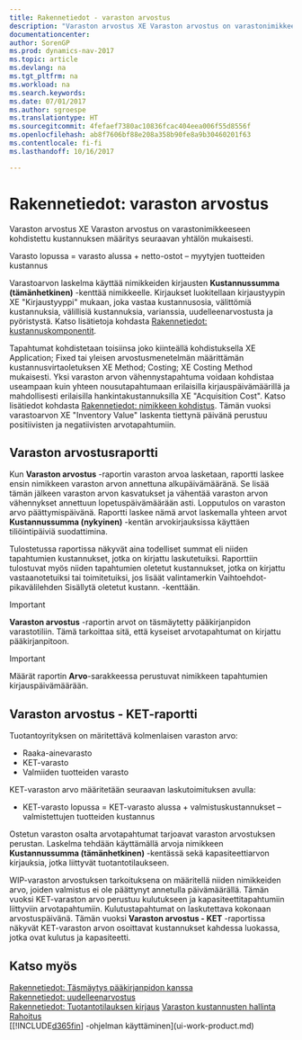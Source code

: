 ```yaml
---
title: Rakennetiedot - varaston arvostus
description: "Varaston arvostus XE Varaston arvostus on varastonimikkeeseen kohdistettu kustannuksen määritys seuraavan yhtälön mukaisesti."
documentationcenter: 
author: SorenGP
ms.prod: dynamics-nav-2017
ms.topic: article
ms.devlang: na
ms.tgt_pltfrm: na
ms.workload: na
ms.search.keywords: 
ms.date: 07/01/2017
ms.author: sgroespe
ms.translationtype: HT
ms.sourcegitcommit: 4fefaef7380ac10836fcac404eea006f55d8556f
ms.openlocfilehash: ab8f7606bf88e208a358b90fe8a9b30460201f63
ms.contentlocale: fi-fi
ms.lasthandoff: 10/16/2017

---
```

# <a name="design-details-inventory-valuation"></a>Rakennetiedot: varaston arvostus
Varaston arvostus XE Varaston arvostus on varastonimikkeeseen kohdistettu kustannuksen määritys seuraavan yhtälön mukaisesti.  

Varasto lopussa = varasto alussa + netto-ostot – myytyjen tuotteiden kustannus  

Varastoarvon laskelma käyttää nimikkeiden kirjausten **Kustannussumma (tämänhetkinen)** -kenttää nimikkeelle. Kirjaukset luokitellaan kirjaustyypin XE "Kirjaustyyppi" mukaan, joka vastaa kustannusosia, välittömiä kustannuksia, välillisiä kustannuksia, varianssia, uudelleenarvostusta ja pyöristystä. Katso lisätietoja kohdasta [Rakennetiedot: kustannuskomponentit](design-details-cost-components.md).  

Tapahtumat kohdistetaan toisiinsa joko kiinteällä kohdistuksella XE Application; Fixed tai yleisen arvostusmenetelmän määrittämän kustannusvirtaoletuksen XE Method; Costing; XE Costing Method mukaisesti. Yksi varaston arvon vähennystapahtuma voidaan kohdistaa useampaan kuin yhteen nousutapahtumaan erilaisilla kirjauspäivämäärillä ja mahdollisesti erilaisilla hankintakustannuksilla XE "Acquisition Cost". Katso lisätiedot kohdasta [Rakennetiedot: nimikkeen kohdistus](design-details-item-application.md). Tämän vuoksi varastoarvon XE "Inventory Value" laskenta tiettynä päivänä perustuu positiivisten ja negatiivisten arvotapahtumiin.  

## <a name="inventory-valuation-report"></a>Varaston arvostusraportti  
Kun **Varaston arvostus** -raportin varaston arvoa lasketaan, raportti laskee ensin nimikkeen varaston arvon annettuna alkupäivämääränä. Se lisää tämän jälkeen varaston arvon kasvatukset ja vähentää varaston arvon vähennykset annettuun lopetuspäivämäärään asti. Lopputulos on varaston arvo päättymispäivänä. Raportti laskee nämä arvot laskemalla yhteen arvot **Kustannussumma (nykyinen)** -kentän arvokirjauksissa käyttäen tiliöintipäiviä suodattimina.  

Tulostetussa raportissa näkyvät aina todelliset summat eli niiden tapahtumien kustannukset, jotka on kirjattu laskutetuiksi. Raporttiin tulostuvat myös niiden tapahtumien oletetut kustannukset, jotka on kirjattu vastaanotetuiksi tai toimitetuiksi, jos lisäät valintamerkin Vaihtoehdot-pikavälilehden Sisällytä oletetut kustann. -kenttään.  

> [!IMPORTANT]  
>  **Varaston arvostus** -raportin arvot on täsmäytetty pääkirjanpidon varastotiliin. Tämä tarkoittaa sitä, että kyseiset arvotapahtumat on kirjattu pääkirjanpitoon.  

> [!IMPORTANT]  
>  Määrät raportin **Arvo**-sarakkeessa perustuvat nimikkeen tapahtumien kirjauspäivämäärään.  

## <a name="inventory-valuation---wip-report"></a>Varaston arvostus - KET-raportti  
Tuotantoyrityksen on märitettävä kolmenlaisen varaston arvo:  

* Raaka-ainevarasto  
* KET-varasto  
* Valmiiden tuotteiden varasto  

KET-varaston arvo määritetään seuraavan laskutoimituksen avulla:  

* KET-varasto lopussa = KET-varasto alussa + valmistuskustannukset – valmistettujen tuotteiden kustannus  

Ostetun varaston osalta arvotapahtumat tarjoavat varaston arvostuksen perustan. Laskelma tehdään käyttämällä arvoja nimikkeen **Kustannussumma (tämänhetkinen)** -kentässä sekä kapasiteettiarvon kirjauksia, jotka liittyvät tuotantotilaukseen.  

WIP-varaston arvostuksen tarkoituksena on määritellä niiden nimikkeiden arvo, joiden valmistus ei ole päättynyt annetulla päivämäärällä. Tämän vuoksi KET-varaston arvo perustuu kulutukseen ja kapasiteettitapahtumiin liittyviin arvotapahtumiin. Kulutustapahtumat on laskutettava kokonaan arvostuspäivänä. Tämän vuoksi **Varaston arvostus - KET** -raportissa näkyvät KET-varaston arvon osoittavat kustannukset kahdessa luokassa, jotka ovat kulutus ja kapasiteetti.  

## <a name="see-also"></a>Katso myös  
[Rakennetiedot: Täsmäytys pääkirjanpidon kanssa](design-details-reconciliation-with-the-general-ledger.md)   
[Rakennetiedot: uudelleenarvostus](design-details-revaluation.md)   
[Rakennetiedot: Tuotantotilauksen kirjaus](design-details-production-order-posting.md)
[Varaston kustannusten hallinta](finance-manage-inventory-costs.md)  
[Rahoitus](finance.md)  
[[!INCLUDE[d365fin](includes/d365fin_md.md)] -ohjelman käyttäminen](ui-work-product.md)

